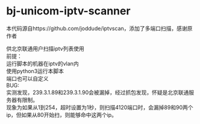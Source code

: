 # bj-unicom-iptv-scanner
本代码源自https://github.com/joddude/iptvscan，添加了多端口扫描，感谢原作者  

供北京联通用户扫描iptv列表使用  
前提：  
	运行脚本的机器在iptv的vlan内  
	使用python3运行本脚本  
	端口也可以自定义  
BUG:   
	实测发现，239.3.1.89和239.3.1.90会被漏掉，经过抓包发现，怀疑是北京联通服务器有限制。  
	现象为如果从1到254，超时设置为1秒，则扫描4120端口时，会漏掉89和90两个ip，但如果从80开始扫，则能够命中这两个ip。	 
